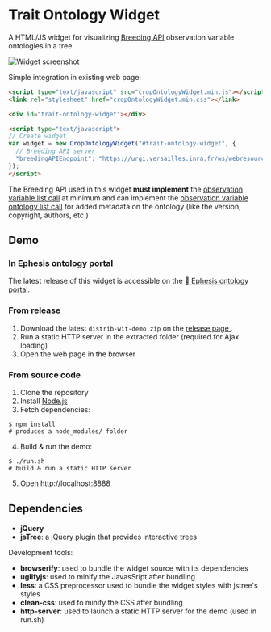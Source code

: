    Trait Ontology Widget
===========================

A HTML/JS widget for visualizing [Breeding API](https://github.com/plantbreeding/API) observation variable ontologies in a tree.

![Widget screenshot](https://raw.githubusercontent.com/wiki/gnpis/trait-ontology-widget/img/Screenshot-widget-v2.png)

Simple integration in existing web page:

```html
<script type="text/javascript" src="cropOntologyWidget.min.js"></script>
<link rel="stylesheet" href="cropOntologyWidget.min.css"></link>

<div id="trait-ontology-widget"></div>

<script type="text/javascript">
// Create widget
var widget = new CropOntologyWidget("#trait-ontology-widget", {
  // Breeding API server
  "breedingAPIEndpoint": "https://urgi.versailles.inra.fr/ws/webresources/brapi/v1/"
});
</script>
```

The Breeding API used in this widget **must implement** the [observation variable list call](https://github.com/plantbreeding/API/blob/master/Specification/ObservationVariables/VariableList.md) at minimum and can implement the [observation variable ontology list call](https://github.com/plantbreeding/API/blob/master/Specification/ObservationVariables/VariableOntologyList.md) for added metadata on the ontology (like the version, copyright, authors, etc.)

## Demo

### In Ephesis ontology portal

The latest release of this widget is accessible on the [:link: Ephesis ontology portal](https://urgi.versailles.inra.fr/ephesis/ephesis/ontologyportal.do).

### From release

1. Download the latest `distrib-wit-demo.zip` on the [release page ](https://github.com/gnpis/trait-ontology-widget/releases).
2. Run a static HTTP server in the extracted folder (required for Ajax loading)
3. Open the web page in the browser

### From source code

1. Clone the repository
2. Install [Node.js](https://nodejs.org/)
3. Fetch dependencies:

  ```shell
  $ npm install
  # produces a node_modules/ folder
  ```
4. Build & run the demo:

  ```shell
  $ ./run.sh
  # build & run a static HTTP server
  ```
5. Open http://localhost:8888

## Dependencies

* **jQuery**
* **jsTree**: a jQuery plugin that provides interactive trees

Development tools:
* **browserify**: used to bundle the widget source with its dependencies
* **uglifyjs**: used to minify the JavasSript after bundling
* **less**: a CSS preprocessor used to bundle the widget styles with jstree's styles
* **clean-css**: used to minify the CSS after bundling
* **http-server**: used to launch a static HTTP server for the demo (used in run.sh)
